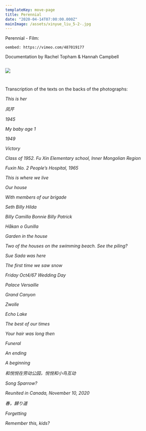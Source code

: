 ```yaml
---
templateKey: move-page
title: Perennial
date: "2020-04-14T07:00:00.000Z"
mainImage: /assets/xinyue_liu_5-2-.jpg
---
```

<div class="lines-3"></div>

Perennial - Film:

`oembed: https://vimeo.com/487019177`

<div class="lines-3"></div>

Documentation by Rachel Topham & Hannah Campbell

<div class="lines-3"></div>

<img src="/assets/_mg_9072-edit.jpg" alt="" title="" class=""></img>

<div class="lines-3"></div>



![](/assets/xinyue_liu_1-1-.jpg)

<div class="lines-3"></div>

<img src="/assets/xinyue_liu_5-2-.jpg" alt="" title="" class=""></img>



<div class="lines-3"></div>

<img src="/assets/xinyue_liu_11.jpg" alt="" title="" class=""></img>

<div class="lines-3"></div>

Transcription of the texts on the backs of the photographs:

*This is her*

*凤芹*

*1945*

*My baby age 1*



*1949*

*Victory*



*Class of 1952. Fu Xin Elementary school, Inner Mongolian Region*

*Fuxin No. 2 People’s Hospital, 1965*



*This is where we live*

*Our house*

*With members of our brigade*

*Seth Billy Hilda*

*Billy Camilla Bonnie Billy Patrick*

*Håkan o Gunilla*



*Garden in the house*

*Two of the houses on the swimming beach. See the piling?*



*Sue Sada was here*



*The first time we saw snow*

*Friday Oct4/67 Wedding Day*

*Palace Versaille*

*Grand Canyon*

*Zwolle*

*Echo Lake*

*The best of our times*

*Your hair was long then*

*Funeral*

*An ending*

*A beginning*



*和悦悦在劳动公园，悦悦和小鸟互动*

*Song Sparrow?*

*Reunited in Canada, November 10, 2020*

*春，歸り道*

*Forgetting*

*Remember this, kids?*



<div class="lines-4"></div>